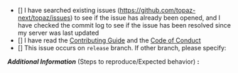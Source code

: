 <!-- remove space and place 'x' mark between square [] brackets or click the checkbox after saving to affirm: -->
- [] I have searched existing issues (https://github.com/topaz-next/topaz/issues) to see if the issue has already been opened, and I have checked the commit log to see if the issue has been resolved since my server was last updated
- [] I have read the [Contributing Guide](https://github.com/topaz-next/topaz/blob/release/CONTRIBUTING.md) and the [Code of Conduct](https://github.com/topaz-next/topaz/blob/release/CODE_OF_CONDUCT.md)
- [] This issue occurs on `release` branch. If other branch, please specify: 

**_Additional Information_** (Steps to reproduce/Expected behavior) **:** 
